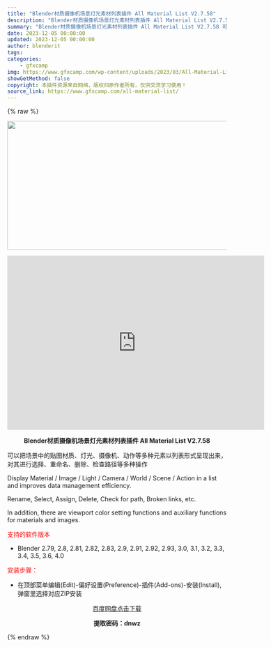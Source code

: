 ```yaml
---
title: "Blender材质摄像机场景灯光素材列表插件 All Material List V2.7.58"
description: "Blender材质摄像机场景灯光素材列表插件 All Material List V2.7.58 可以把场景中的贴图材质、灯光、摄像机、动作等多种元素以列表形式呈现出来，对其进行选择、重命名、删除、检..."
summary: "Blender材质摄像机场景灯光素材列表插件 All Material List V2.7.58 可以把场景中的贴图材质、灯光、摄像机、动作等多种元素以列表形式呈现出来，对其进行选择、重命名、删除、检..."
date: 2023-12-05 00:00:00
updated: 2023-12-05 00:00:00
author: blenderit
tags: 
categories:
    - gfxcamp
img: https://www.gfxcamp.com/wp-content/uploads/2023/03/All-Material-List.jpg
showGetMethod: false
copyright: 本插件资源来自网络，版权归原作者所有，仅供交流学习使用！
source_link: https://www.gfxcamp.com/all-material-list/
---
```


{% raw %}
<div><p><img decoding="async" class="aligncenter size-full wp-image-111102" src="https://www.gfxcamp.com/wp-content/uploads/2023/03/All-Material-List.jpg" data-src="https://www.gfxcamp.com/wp-content/uploads/2023/03/All-Material-List.jpg" alt="" width="590" height="295" data-srcset="https://www.gfxcamp.com/wp-content/uploads/2023/03/All-Material-List.jpg 590w, https://www.gfxcamp.com/wp-content/uploads/2023/03/All-Material-List-150x75.jpg 150w" data-sizes="(max-width: 590px) 100vw, 590px"></p><p style="text-align: center;"><iframe loading="lazy" src="https://player.youku.com/embed/XNTk1MTYzNzYwMA==" width="590" height="400" frameborder="0" allowfullscreen="allowfullscreen" data-mce-fragment="1"></iframe></p><p style="text-align: center;"><strong>Blender材质摄像机场景灯光素材列表插件 All Material List V2.7.58</strong></p><p>可以把场景中的贴图材质、灯光、摄像机、动作等多种元素以列表形式呈现出来，对其进行选择、重命名、删除、检查路径等多种操作</p><p>Display Material / Image / Light / Camera / World / Scene / Action in a list and improves data management efficiency.</p><p>Rename, Select, Assign, Delete, Check for path, Broken links, etc.</p><p>In addition, there are viewport color setting functions and auxiliary functions for materials and images.</p><p><span style="color: #ff0000;">支持的软件版本</span></p><ul>
<li>Blender 2.79, 2.8, 2.81, 2.82, 2.83, 2.9, 2.91, 2.92, 2.93, 3.0, 3.1, 3.2, 3.3, 3.4, 3.5, 3.6, 4.0</li>
</ul><p><span style="color: #ff0000;">安装步骤：</span></p><ul>
<li>在顶部菜单编辑(Edit)-偏好设置(Preference)-插件(Add-ons)-安装(Install),弹窗里选择对应ZIP安装</li>
</ul><p style="text-align: center;"><a class="maxbutton-3 maxbutton maxbutton-baidu" target="_blank" rel="noopener" href="https://pan.baidu.com/s/1cIq-GoCyfcpwjBnJA3k9oQ?pwd=dnwz"><span class="mb-text">百度网盘点击下载</span></a></p><p style="text-align: center;"><strong>提取密码：dnwz</strong></p></div>
<div style="display: none">gfxcamp</div>
{% endraw %}